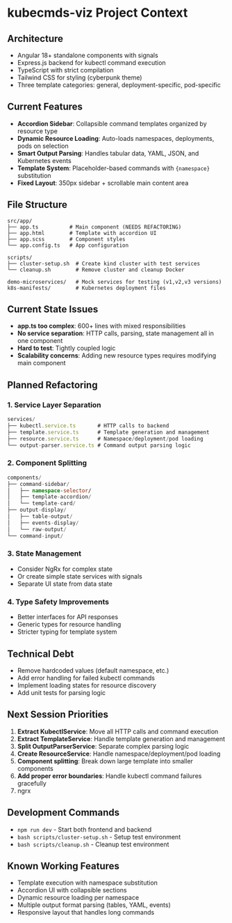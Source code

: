 # kubecmds-viz Project Context

## Architecture
- Angular 18+ standalone components with signals
- Express.js backend for kubectl command execution
- TypeScript with strict compilation
- Tailwind CSS for styling (cyberpunk theme)
- Three template categories: general, deployment-specific, pod-specific

## Current Features
- **Accordion Sidebar**: Collapsible command templates organized by resource type
- **Dynamic Resource Loading**: Auto-loads namespaces, deployments, pods on selection
- **Smart Output Parsing**: Handles tabular data, YAML, JSON, and Kubernetes events
- **Template System**: Placeholder-based commands with `{namespace}` substitution
- **Fixed Layout**: 350px sidebar + scrollable main content area

## File Structure
```
src/app/
├── app.ts          # Main component (NEEDS REFACTORING)
├── app.html        # Template with accordion UI
├── app.scss        # Component styles
└── app.config.ts   # App configuration

scripts/
├── cluster-setup.sh  # Create kind cluster with test services
└── cleanup.sh        # Remove cluster and cleanup Docker

demo-microservices/   # Mock services for testing (v1,v2,v3 versions)
k8s-manifests/        # Kubernetes deployment files
```

## Current State Issues
- **app.ts too complex**: 600+ lines with mixed responsibilities
- **No service separation**: HTTP calls, parsing, state management all in one component
- **Hard to test**: Tightly coupled logic
- **Scalability concerns**: Adding new resource types requires modifying main component

## Planned Refactoring

### 1. Service Layer Separation
```typescript
services/
├── kubectl.service.ts       # HTTP calls to backend
├── template.service.ts      # Template generation and management
├── resource.service.ts      # Namespace/deployment/pod loading
└── output-parser.service.ts # Command output parsing logic
```

### 2. Component Splitting
```typescript
components/
├── command-sidebar/
│   ├── namespace-selector/
│   ├── template-accordion/
│   └── template-card/
├── output-display/
│   ├── table-output/
│   ├── events-display/
│   └── raw-output/
└── command-input/
```

### 3. State Management
- Consider NgRx for complex state
- Or create simple state services with signals
- Separate UI state from data state

### 4. Type Safety Improvements
- Better interfaces for API responses
- Generic types for resource handling
- Stricter typing for template system

## Technical Debt
- Remove hardcoded values (default namespace, etc.)
- Add error handling for failed kubectl commands
- Implement loading states for resource discovery
- Add unit tests for parsing logic

## Next Session Priorities
1. **Extract KubectlService**: Move all HTTP calls and command execution
2. **Extract TemplateService**: Handle template generation and management
3. **Split OutputParserService**: Separate complex parsing logic
4. **Create ResourceService**: Handle namespace/deployment/pod loading
5. **Component splitting**: Break down large template into smaller components
6. **Add proper error boundaries**: Handle kubectl command failures gracefully
7. ngrx

## Development Commands
- `npm run dev` - Start both frontend and backend
- `bash scripts/cluster-setup.sh` - Setup test environment
- `bash scripts/cleanup.sh` - Cleanup test environment

## Known Working Features
- Template execution with namespace substitution
- Accordion UI with collapsible sections  
- Dynamic resource loading per namespace
- Multiple output format parsing (tables, YAML, events)
- Responsive layout that handles long commands